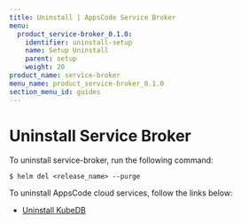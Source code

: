 ```yaml
---
title: Uninstall | AppsCode Service Broker
menu:
  product_service-broker_0.1.0:
    identifier: uninstall-setup
    name: Setup Uninstall
    parent: setup
    weight: 20
product_name: service-broker
menu_name: product_service-broker_0.1.0
section_menu_id: guides
---
```


# Uninstall Service Broker

To uninstall service-broker, run the following command:

```console
$ helm del <release_name> --purge
```

To uninstall AppsCode cloud services, follow the links below:

 - [Uninstall KubeDB](https://kubedb.com/docs/0.10.0/setup/uninstall/)

